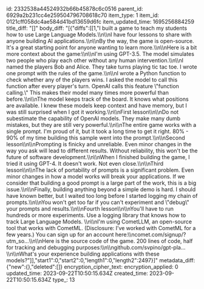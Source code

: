 id: 2332538a44524932b66b45878c6c0516
parent_id: 6929a2b231cc4e259504796708618c70
item_type: 1
item_id: 0121cff058dc4ae584d41bd13659d6fc
item_updated_time: 1695256884259
title_diff: "[]"
body_diff: "[{\"diffs\":[[1,\"I built a game to teach my students how to use Large Language Models.\\\n\\\nI have four lessons to share with anyone building AI applications.\\\n\\\nBy the way, the game is open-source. It's a great starting point for anyone wanting to learn more.\\\n\\\nHere is a bit more context about the game:\\\n\\\nI'm using GPT-3.5. The model simulates two people who play each other without any human intervention.\\\n\\\nI named the players Bob and Alice. They take turns playing tic tac toe. I wrote one prompt with the rules of the game.\\\n\\\nI wrote a Python function to check whether any of the players wins. I asked the model to call this function after every player's turn. OpenAI calls this feature \\\"function calling.\\\" This makes their model many times more powerful than before.\\\n\\\nThe model keeps track of the board. It knows what positions are available. I knew these models keep context and have memory, but I was still surprised when I got it working.\\\n\\\nFirst lesson\\\n\\\nDo not subestimate the capability of OpenAI models. They make many dumb mistakes, but they are still very powerful.\\\n\\\nThe entire game works with a single prompt. I'm proud of it, but it took a long time to get it right. 80% - 90% of my time building this sample went into the prompt.\\\n\\\nSecond lesson\\\n\\\nPrompting is finicky and unreliable. Even minor changes in the way you ask will lead to different results. Without reliability, this won't be the future of software development.\\\n\\\nWhen I finished building the game, I tried it using GPT-4. It doesn't work. Not even close.\\\n\\\nThird lesson\\\n\\\nThe lack of portability of prompts is a significant problem. Even minor changes in how a model works will break your applications. If we consider that building a good prompt is a large part of the work, this is a big issue.\\\n\\\nFinally, building anything beyond a simple demo is hard. I should have known better, but I waited too long before I started logging my chain of prompts.\\\n\\\nYou won't get too far if you can't experiment and \\\"debug\\\" your prompts and results.\\\n\\\nFourth lesson\\\n\\\nYou'll have to run hundreds or more experiments. Use a logging library that knows how to track Large Language Models. \\\n\\\nI'm using CometLLM, an open-source tool that works with CometML. (Disclosure: I’ve worked with CometML for a few years.) You can sign up for an account here:\\\ncomet.com/signup/?utm_so…\\\n\\\nHere is the source code of the game. 200 lines of code, half for tracking and debugging purposes:\\\n\\\ngithub.com/svpino/gpt-pla…\\\n\\\nWhat's your experience building applications with these models?\"]],\"start1\":0,\"start2\":0,\"length1\":0,\"length2\":2497}]"
metadata_diff: {"new":{},"deleted":[]}
encryption_cipher_text: 
encryption_applied: 0
updated_time: 2023-09-22T10:50:15.634Z
created_time: 2023-09-22T10:50:15.634Z
type_: 13